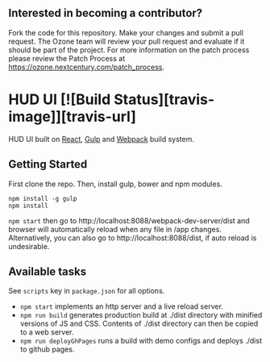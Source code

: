 ## Interested in becoming a contributor? 
Fork the code for this repository. Make your changes and submit a pull request. The Ozone team will review your pull request and evaluate if it should be part of the project. For more information on the patch process please review the Patch Process at https://ozone.nextcentury.com/patch_process.

# HUD UI [![Build Status][travis-image]][travis-url]

HUD UI built on [React](http://facebook.github.io/react/), [Gulp](http://gulpjs.com/) and [Webpack](http://webpack.github.io/) build system.

## Getting Started
First clone the repo. Then, install gulp, bower and npm modules.

```
npm install -g gulp
npm install
```

`npm start` then go to http://localhost:8088/webpack-dev-server/dist and browser will automatically reload when any file in /app changes. Alternatively, you can also go to http://localhost:8088/dist, if auto reload is undesirable.

## Available tasks
See `scripts` key in `package.json` for all options.
* `npm start` implements an http server and a live reload server.
* `npm run build` generates production build at ./dist directory with minified versions of JS and CSS. Contents of ./dist directory can then be copied to a web server.
* `npm run deployGhPages` runs a build with demo configs and deploys ./dist to github pages.
